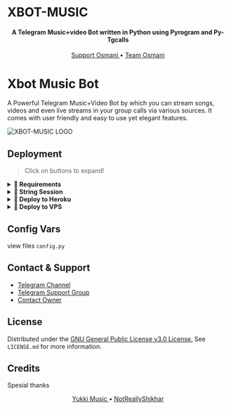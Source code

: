 # XBOT-MUSIC
<h4 align="center">
    A Telegram Music+video Bot written in Python using Pyrogram and Py-Tgcalls 
</h4>
<p align="center">
    <a href="https://t.me/osmanigroupbot"> Support Osmani </a> •
    <a href="https://t.me/teamosmani"> Team Osmani </a> 
</p>
    
# Xbot Music Bot
A Powerful Telegram Music+Video Bot by which you can stream songs, videos and even live streams in your group calls via various sources. It comes with  user friendly and easy to use yet elegant features.

![XBOT-MUSIC LOGO](https://telegra.ph/file/719c7766b1dbfe2666d39.jpg)
## Deployment

> Click on buttons to expand!
<details>
<summary><b>🔗 Requirements</b></summary>
<br>
    
- [Python3.9](https://www.python.org/downloads/release/python-390/)
- [Telegram API Key](https://docs.pyrogram.org/intro/setup#api-keys)
- [Telegram Bot Token](https://t.me/botfather)
- [MongoDB URI](https://telegra.ph/How-To-get-Mongodb-URI-04-06)
- [Pyrogram String Session](https://notreallyshikhar.gitbook.io/yukkimusicbot/deployment/string-session)
    
</details>

<details>
<summary><b>🔗 String Session</b></summary>
<br>
    
> You'll need a [API_ID](my.telegram.org) & [API_HASH](my.telegram.org) in order to generate pyrogram session. 
> Always remeber to use good API combo else your account could be deleted.

<h4> Generate Session via Repl: </h4>    
<p><a href="https://replit.com/@fjgaming212/String-Session"><img src="https://img.shields.io/badge/Generate%20On%20Repl-blueviolet?style=for-the-badge&logo=appveyor" width="200""/></a></p>

<h4> Generate Session via Telegram StringGen Bot: </h4>    
<p><a href="https://t.me/StringSessionFlicksbot"><img src="https://img.shields.io/badge/TG%20String%20Gen%20Bot-blueviolet?style=for-the-badge&logo=appveyor" width="200""/></a></p>
    
</details>

<details>
<summary><b>🔗 Deploy to Heroku</b></summary>
<br>

> Heroku has two vars[ HEROKU_API_KEY & HEROKU_APP_NAME ] for Updater to work. 
> By setting those two vars you can get logs of your heroku app, set var, edit var, delete vars , check dyno usage and update bot. 
> Those two vars are not Mandatory! You can leave them blank too. 
    
<h4>Click the button below to deploy Yukki on Heroku!</h4>    
<p><a href="https://heroku.com/deploy?template=https://github.com/Searosab/mosia_vc_bot"><img src="https://img.shields.io/badge/Deploy%20To%20Heroku-blueviolet?style=for-the-badge&logo=heroku" width="200""/></a></p>
    
</details>

<details>
<summary><b>🔗 Deploy to VPS</b></summary>
<br>

> Use the method below


```console
shikhar@MacBook~ $ git clone https://github.com/fjgaming212/XBOT-MUSIC
shikhar@MacBook~ $ cd YukkiMusicBot
shikhar@MacBook~ $ pip3 install -U -r requirements.txt
shikhar@MacBook~ $ cp sample.env .env
```
> Edit .env with your values and then start bot with
```console
shikhar@MacBook~ $ bash start
```

> Not Getting VPS Method? [Watch Tutorial](https://t.me/OfficialYukki/2275)
</details>

## Config Vars

view files `config.py`

## Contact & Support

- [Telegram Channel](https://t.me/BotMusicUpdates)
- [Telegram Support Group](https://t.me/BotMusicChat)
- [Contact Owner](https://t.me/farizsj)


## License

Distributed under the [GNU General Public License v3.0 License.](https://github.com/fjgaming212/XBOT-MUSIC/blob/main/LICENSE) See `LICENSE.md` for more information.

## Credits

Spesial thanks
<p align="center">
    <a href="https://github.com/NotReallyShikhar/YukkiMusicBot"> Yukki Music </a> •
    <a href="https://github.com/NotReallyShikhar"> NotReallyShikhar </a> 
